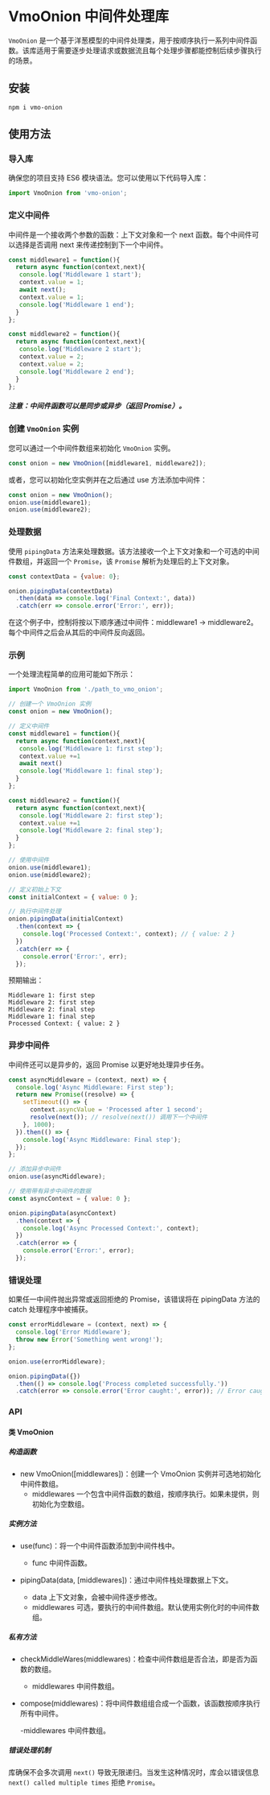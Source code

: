# VmoOnion 中间件处理库

`VmoOnion` 是一个基于洋葱模型的中间件处理类，用于按顺序执行一系列中间件函数。该库适用于需要逐步处理请求或数据流且每个处理步骤都能控制后续步骤执行的场景。

## 安装

```
npm i vmo-onion
```

## 使用方法

### 导入库

确保您的项目支持 ES6 模块语法。您可以使用以下代码导入库：

```javascript
import VmoOnion from 'vmo-onion';
```
### 定义中间件
中间件是一个接收两个参数的函数：上下文对象和一个 next 函数。每个中间件可以选择是否调用 next 来传递控制到下一个中间件。

```javascript
const middleware1 = function(){
  return async function(context,next){
   console.log('Middleware 1 start');
   context.value = 1;
   await next();
   context.value = 1;
   console.log('Middleware 1 end');
  }
};

const middleware2 = function(){
  return async function(context,next){
   console.log('Middleware 2 start');
   context.value = 2;
   context.value = 2;
   console.log('Middleware 2 end');
  }
};
```

##### 注意：中间件函数可以是同步或异步（返回 Promise）。

### 创建 `VmoOnion` 实例

您可以通过一个中间件数组来初始化 `VmoOnion` 实例。
```javascript
const onion = new VmoOnion([middleware1, middleware2]);
```
或者，您可以初始化空实例并在之后通过 use 方法添加中间件：
```javascript
const onion = new VmoOnion();
onion.use(middleware1);
onion.use(middleware2);
```
### 处理数据
使用 `pipingData` 方法来处理数据。该方法接收一个上下文对象和一个可选的中间件数组，并返回一个 `Promise`，该 `Promise` 解析为处理后的上下文对象。
```javascript
const contextData = {value: 0};

onion.pipingData(contextData)
  .then(data => console.log('Final Context:', data))
  .catch(err => console.error('Error:', err));
```

在这个例子中，控制将按以下顺序通过中间件：middleware1 -> middleware2。每个中间件之后会从其后的中间件反向返回。

### 示例

一个处理流程简单的应用可能如下所示：
```javascript
import VmoOnion from './path_to_vmo_onion';

// 创建一个 VmoOnion 实例
const onion = new VmoOnion();

// 定义中间件
const middleware1 = function(){
  return async function(context,next){
   console.log('Middleware 1: first step');
   context.value +=1
   await next()
   console.log('Middleware 1: final step');
  }
};

const middleware2 = function(){
  return async function(context,next){   
   console.log('Middleware 2: first step');
   context.value +=1
   console.log('Middleware 2: final step');
  }
};

// 使用中间件
onion.use(middleware1);
onion.use(middleware2);

// 定义初始上下文
const initialContext = { value: 0 };

// 执行中间件处理
onion.pipingData(initialContext)
  .then(context => {
    console.log('Processed Context:', context); // { value: 2 }
  })
  .catch(err => {
    console.error('Error:', err);
  });
```
预期输出：
```
Middleware 1: first step
Middleware 2: first step
Middleware 2: final step
Middleware 1: final step
Processed Context: { value: 2 }
```

### 异步中间件
中间件还可以是异步的，返回 Promise 以更好地处理异步任务。
```javascript
const asyncMiddleware = (context, next) => {
  console.log('Async Middleware: First step');
  return new Promise((resolve) => {
    setTimeout(() => {
      context.asyncValue = 'Processed after 1 second';
      resolve(next()); // resolve(next()) 调用下一个中间件
    }, 1000);
  }).then(() => {
    console.log('Async Middleware: Final step');
  });
};

// 添加异步中间件
onion.use(asyncMiddleware);

// 使用带有异步中间件的数据
const asyncContext = { value: 0 };

onion.pipingData(asyncContext)
  .then(context => {
    console.log('Async Processed Context:', context);
  })
  .catch(error => {
    console.error('Error:', error);
  });
```
### 错误处理
如果任一中间件抛出异常或返回拒绝的 Promise，该错误将在 pipingData 方法的 catch 处理程序中被捕获。
```javascript
const errorMiddleware = (context, next) => {
  console.log('Error Middleware');
  throw new Error('Something went wrong!');
};

onion.use(errorMiddleware);

onion.pipingData({})
  .then(() => console.log('Process completed successfully.'))
  .catch(error => console.error('Error caught:', error)); // Error caught: Error: Something went wrong!
```
### API
#### 类 VmoOnion
##### 构造函数
- new VmoOnion([middlewares])：创建一个 VmoOnion 实例并可选地初始化中间件数组。
   - middlewares 一个包含中间件函数的数组，按顺序执行。如果未提供，则初始化为空数组。
##### 实例方法
- use(func)：将一个中间件函数添加到中间件栈中。

   - func 中间件函数。
- pipingData(data, [middlewares])：通过中间件栈处理数据上下文。

   - data 上下文对象，会被中间件逐步修改。
   - middlewares 可选，要执行的中间件数组。默认使用实例化时的中间件数组。
##### 私有方法
- checkMiddleWares(middlewares)：检查中间件数组是否合法，即是否为函数的数组。

   - middlewares 中间件数组。
- compose(middlewares)：将中间件数组组合成一个函数，该函数按顺序执行所有中间件。

   -middlewares 中间件数组。
##### 错误处理机制
库确保不会多次调用 `next()` 导致无限递归。当发生这种情况时，库会以错误信息 `next() called multiple times` 拒绝 `Promise`。